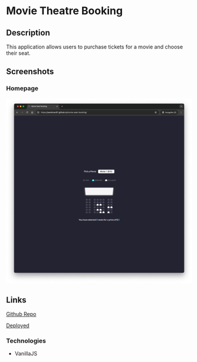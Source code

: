 # Movie Theatre Booking

## Description
This application allows users to purchase tickets for a movie and choose their seat.

## Screenshots

### Homepage
![](assets/screenshot1.png)

## Links

[Github Repo](https://github.com/Sarahcav97/movie-seat-booking)

[Deployed](https://sarahcav97.github.io/movie-seat-booking/)


### Technologies

* VanillaJS
